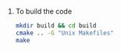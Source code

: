 1. To build the code

   ```bash
   mkdir build && cd build
   cmake .. -G "Unix Makefiles" 
   make
   ```

